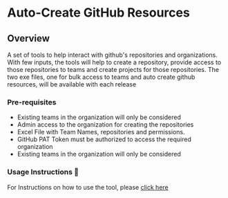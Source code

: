 # Auto-Create GitHub Resources

## Overview

A set of tools to help interact with github's repositories and organizations. With few inputs, the tools will help to create a repository, provide access to those repositories to teams and create projects for those repositories. The two exe files, one for bulk access to teams and auto create github resources, will be available with each release

### Pre-requisites

- Existing teams in the organization will only be considered
- Admin access to the organization for creating the repositories
- Excel File with Team Names, repositories and permissions. 
- GitHub PAT Token must be authorized to access the required organization
- Existing teams in the organization will only be considered

### Usage Instructions :memo:

For Instructions on how to use the tool, please [click here](https://github.com/CanarysAutomations/github-autocreate-scripts/wiki)
